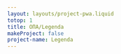 ```yaml
---
layout: layouts/project-pwa.liquid
totop: 1
title: ОПА/Legenda
makeProject: false
project-name: Legenda
---
```


